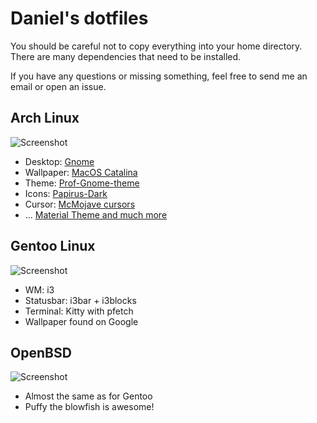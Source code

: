 # Daniel's dotfiles

You should be careful not to copy everything into your home directory.
There are many dependencies that need to be installed.

If you have any questions or missing something, feel free to send me an email or open an issue.

## Arch Linux

![Screenshot](https://raw.githubusercontent.com/danielgolf/dotfiles-linux/master/misc/screenshot.jpg)

* Desktop: [Gnome](https://www.gnome.org/)
* Wallpaper: [MacOS Catalina](https://www.droidviews.com/macos-catalina-wallpapers/)
* Theme: [Prof-Gnome-theme](https://www.gnome-look.org/p/1334194/)
* Icons: [Papirus-Dark](https://www.gnome-look.org/p/1166289/)
* Cursor: [McMojave cursors](https://www.gnome-look.org/p/1355701/)
* ... [Material Theme and much more](https://github.com/equinusocio/material-theme)

## Gentoo Linux

![Screenshot](https://raw.githubusercontent.com/danielgolf/dotfiles-linux/master/misc/screenshot-gentoo.jpg)

* WM: i3
* Statusbar: i3bar + i3blocks
* Terminal: Kitty with pfetch
* Wallpaper found on Google

## OpenBSD

![Screenshot](https://raw.githubusercontent.com/danielgolf/dotfiles-linux/master/openbsd/misc/screenshot.jpg)

* Almost the same as for Gentoo
* Puffy the blowfish is awesome!
